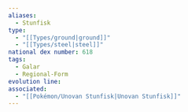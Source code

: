 ```yaml
---
aliases:
  - Stunfisk
type:
  - "[[Types/ground|ground]]"
  - "[[Types/steel|steel]]"
national dex number: 618
tags:
  - Galar
  - Regional-Form
evolution line: 
associated:
  - "[[Pokémon/Unovan Stunfisk|Unovan Stunfisk]]"
---
```

